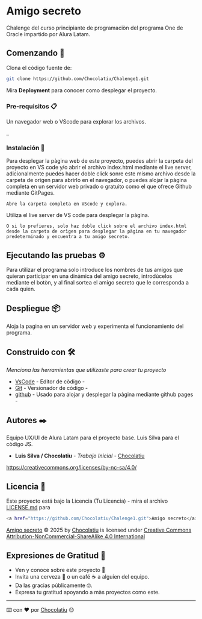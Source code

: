 # Amigo secreto

Chalenge del curso principiante de programaciòn del programa One de Oracle impartido por Alura Latam.

## Comenzando 🚀

Clona el còdigo fuente de: 

```sh
git clone https://github.com/Chocolatiu/Chalenge1.git
```


Mira **Deployment** para conocer como desplegar el proyecto.


### Pre-requisitos 📋

Un navegador web o VScode para explorar los archivos.

```
_
```

### Instalación 🔧

Para desplegar la pàgina web de este proyecto, puedes abrir la carpeta del proyecto en VS code y/o abrir el archivo index.html mediante el live server, adicionalmente puedes hacer doble click sonre este mismo archivo desde la carpeta de orìgen para abrirlo en el navegador, o puedes alojar la pàgina completa en un servidor web privado o gratuito como el que ofrece Github mediante GitPages.

```
Abre la carpeta completa en VScode y explora.
```

Utiliza el live server de VS code para desplegar la pàgina.

```
O si lo prefieres, solo haz doble click sobre el archivo index.html desde la carpeta de orìgen para desplegar la pàgina en tu navegador predeterminado y encuentra a tu amigo secreto.
```



## Ejecutando las pruebas ⚙️

Para utilizar el programa solo introduce los nombres de tus amigos que quieran participar en una dinàmica del amigo secreto, introdùcelos mediante el botòn, y al final sortea el amigo secreto que le corresponda a cada quien.



## Despliegue 📦

Aloja la pagina en un servidor web y experimenta el funcionamiento del programa.

## Construido con 🛠️

_Menciona las herramientas que utilizaste para crear tu proyecto_

* [VsCode](https://code.visualstudio.com//) - Editor de còdigo -
* [Git](https://git-scm.com/) - Versionador de còdigo -
* [github](https://github.com/) - Usado para alojar y desplegar la pàgina mediante github pages -





## Autores ✒️

Equipo  UX/UI de Alura Latam para el proyecto base. Luis Silva para el còdigo JS. 

* **Luis Silva / Chocolatiu** - *Trabajo Inicial* - [Chocolatiu](https://github.com/Chocolatiu)


https://creativecommons.org/licenses/by-nc-sa/4.0/ 

## Licencia 📄

Este proyecto está bajo la Licencia (Tu Licencia) - mira el archivo [LICENSE.md](LICENSE.md) para 

```sh
<a href="https://github.com/Chocolatiu/Chalenge1.git">Amigo secreto</a> © 2025 by <a href="https://github.com/Chocolatiu">Chocolatiu</a> is licensed under <a href="https://creativecommons.org/licenses/by-nc-sa/4.0/">Creative Commons Attribution-NonCommercial-ShareAlike 4.0 International</a><img src="https://mirrors.creativecommons.org/presskit/icons/cc.svg" alt="" style="max-width: 1em;max-height:1em;margin-left: .2em;"><img src="https://mirrors.creativecommons.org/presskit/icons/by.svg" alt="" style="max-width: 1em;max-height:1em;margin-left: .2em;"><img src="https://mirrors.creativecommons.org/presskit/icons/nc.svg" alt="" style="max-width: 1em;max-height:1em;margin-left: .2em;"><img src="https://mirrors.creativecommons.org/presskit/icons/sa.svg" alt="" style="max-width: 1em;max-height:1em;margin-left: .2em;">
```
<a href="https://github.com/Chocolatiu/Chalenge1.git">Amigo secreto</a> © 2025 by <a href="https://github.com/Chocolatiu">Chocolatiu</a> is licensed under <a href="https://creativecommons.org/licenses/by-nc-sa/4.0/">Creative Commons Attribution-NonCommercial-ShareAlike 4.0 International</a><img src="https://mirrors.creativecommons.org/presskit/icons/cc.svg" alt="" style="max-width: 1em;max-height:1em;margin-left: .2em;"><img src="https://mirrors.creativecommons.org/presskit/icons/by.svg" alt="" style="max-width: 1em;max-height:1em;margin-left: .2em;"><img src="https://mirrors.creativecommons.org/presskit/icons/nc.svg" alt="" style="max-width: 1em;max-height:1em;margin-left: .2em;"><img src="https://mirrors.creativecommons.org/presskit/icons/sa.svg" alt="" style="max-width: 1em;max-height:1em;margin-left: .2em;">

## Expresiones de Gratitud 🎁

* Ven y conoce sobre este proyecto 📢
* Invita una cerveza 🍺 o un café ☕ a alguien del equipo. 
* Da las gracias públicamente 🤓.
* Expresa tu gratitud apoyando a màs proyectos como este.




---
⌨️ con ❤️ por [Chocolatiu](https://github.com/Chocolatiu) 😊
